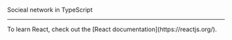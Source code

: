 Socieal network in TypeScript

<hr>
To learn React, check out the [React documentation](https://reactjs.org/).
